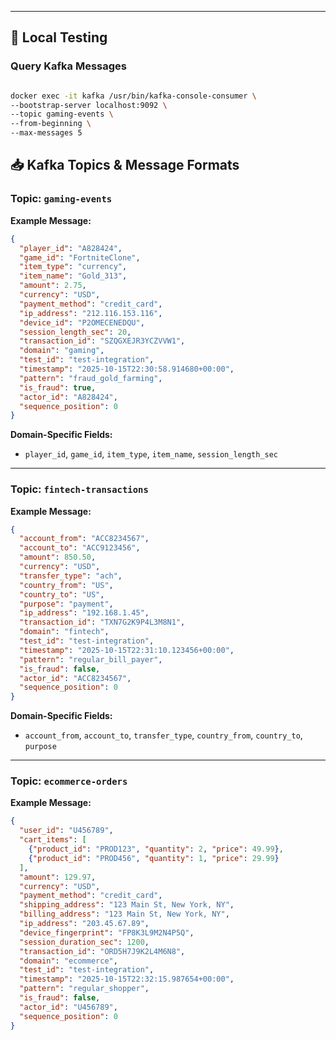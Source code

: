 
---

## 🧪 Local Testing

### Query Kafka Messages
```bash

docker exec -it kafka /usr/bin/kafka-console-consumer \
--bootstrap-server localhost:9092 \
--topic gaming-events \
--from-beginning \
--max-messages 5
```


## 📥 Kafka Topics & Message Formats

### **Topic: `gaming-events`**

**Example Message:**
```json
{
  "player_id": "A828424",
  "game_id": "FortniteClone",
  "item_type": "currency",
  "item_name": "Gold_313",
  "amount": 2.75,
  "currency": "USD",
  "payment_method": "credit_card",
  "ip_address": "212.116.153.116",
  "device_id": "P2OMECENEDQU",
  "session_length_sec": 20,
  "transaction_id": "SZQGXEJR3YCZVVW1",
  "domain": "gaming",
  "test_id": "test-integration",
  "timestamp": "2025-10-15T22:30:58.914680+00:00",
  "pattern": "fraud_gold_farming",
  "is_fraud": true,
  "actor_id": "A828424",
  "sequence_position": 0
}
```

**Domain-Specific Fields:**
- `player_id`, `game_id`, `item_type`, `item_name`, `session_length_sec`

---

### **Topic: `fintech-transactions`**

**Example Message:**
```json
{
  "account_from": "ACC8234567",
  "account_to": "ACC9123456",
  "amount": 850.50,
  "currency": "USD",
  "transfer_type": "ach",
  "country_from": "US",
  "country_to": "US",
  "purpose": "payment",
  "ip_address": "192.168.1.45",
  "transaction_id": "TXN7G2K9P4L3M8N1",
  "domain": "fintech",
  "test_id": "test-integration",
  "timestamp": "2025-10-15T22:31:10.123456+00:00",
  "pattern": "regular_bill_payer",
  "is_fraud": false,
  "actor_id": "ACC8234567",
  "sequence_position": 0
}
```

**Domain-Specific Fields:**
- `account_from`, `account_to`, `transfer_type`, `country_from`, `country_to`, `purpose`

---

### **Topic: `ecommerce-orders`**

**Example Message:**
```json
{
  "user_id": "U456789",
  "cart_items": [
    {"product_id": "PROD123", "quantity": 2, "price": 49.99},
    {"product_id": "PROD456", "quantity": 1, "price": 29.99}
  ],
  "amount": 129.97,
  "currency": "USD",
  "payment_method": "credit_card",
  "shipping_address": "123 Main St, New York, NY",
  "billing_address": "123 Main St, New York, NY",
  "ip_address": "203.45.67.89",
  "device_fingerprint": "FP8K3L9M2N4P5Q",
  "session_duration_sec": 1200,
  "transaction_id": "ORD5H7J9K2L4M6N8",
  "domain": "ecommerce",
  "test_id": "test-integration",
  "timestamp": "2025-10-15T22:32:15.987654+00:00",
  "pattern": "regular_shopper",
  "is_fraud": false,
  "actor_id": "U456789",
  "sequence_position": 0
}
```
